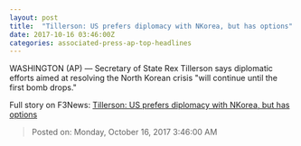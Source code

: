 ```yaml
---
layout: post
title:  "Tillerson: US prefers diplomacy with NKorea, but has options"
date: 2017-10-16 03:46:00Z
categories: associated-press-ap-top-headlines
---
```


WASHINGTON (AP) — Secretary of State Rex Tillerson says diplomatic efforts aimed at resolving the North Korean crisis "will continue until the first bomb drops."


Full story on F3News: [Tillerson: US prefers diplomacy with NKorea, but has options](http://www.f3nws.com/n/2ajzrC)

> Posted on: Monday, October 16, 2017 3:46:00 AM
